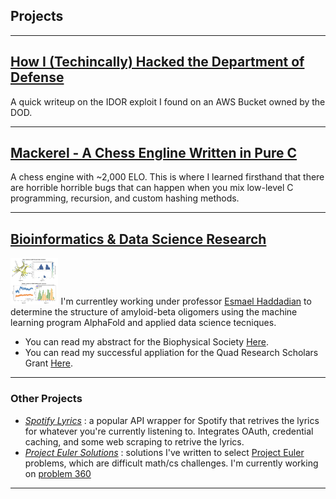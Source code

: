 ## Projects

---

## [How I (Techincally) Hacked the Department of Defense](/content/dod.md)

A quick writeup on the IDOR exploit I found on an AWS Bucket owned by the DOD.

---
## [Mackerel - A Chess Engline Written in Pure C](https://github.com/Turreted/Mackerel)

A chess engine with ~2,000 ELO. This is where I learned firsthand that there are horrible horrible bugs that can happen when you mix low-level C programming, recursion, and custom hashing methods.

---
## [Bioinformatics & Data Science Research](/pdf/quad.pdf)
<a href="/pdf/quad.pdf"><img src="images/abeta.png" style="max-height: 75px; max-width: 100px;"/></a>
I'm currentley working under professor [Esmael Haddadian](https://college.uchicago.edu/people/esmael-haddadian) to determine the structure of amyloid-beta oligomers using the machine learning program AlphaFold and applied data science tecniques.

- You can read my abstract for the Biophysical Society [Here](/pdf/BPS.pdf).
- You can read my successful appliation for the Quad Research Scholars Grant [Here](/pdf/quad.pdf).
---

### Other Projects
- *[Spotify Lyrics](https://github.com/Turreted/Spotify-Lyrics.git)* : a popular API wrapper for Spotify that retrives the lyrics for whatever you're currently listening to. Integrates OAuth, credential caching, and some web scraping to retrive the lyrics.
- *[Project Euler Solutions](https://github.com/Turreted/Project-Euler)* : solutions I've written to select [Project Euler](https://projecteuler.net/) problems, which are difficult math/cs challenges. I'm currently working on [problem 360](https://projecteuler.net/problem=360)
---

